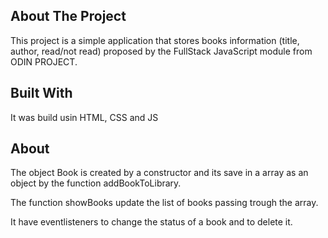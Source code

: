 ## About The Project
  This project is a simple application that stores books information (title, author, read/not read) proposed by the FullStack JavaScript module from ODIN PROJECT.


## Built With
  It was build usin HTML, CSS and JS

## About

The object Book is created by a constructor and its save in a array as an object by the function addBookToLibrary.

The function showBooks update the list of books passing trough the array.

It have eventlisteners to change the status of a book and to delete it.
